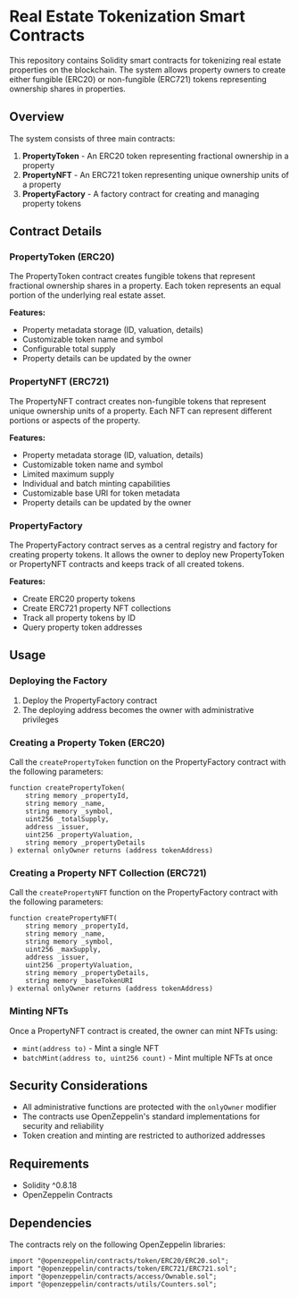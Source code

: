 # Real Estate Tokenization Smart Contracts

This repository contains Solidity smart contracts for tokenizing real estate properties on the blockchain. The system allows property owners to create either fungible (ERC20) or non-fungible (ERC721) tokens representing ownership shares in properties.

## Overview

The system consists of three main contracts:

1. **PropertyToken** - An ERC20 token representing fractional ownership in a property
2. **PropertyNFT** - An ERC721 token representing unique ownership units of a property
3. **PropertyFactory** - A factory contract for creating and managing property tokens

## Contract Details

### PropertyToken (ERC20)

The PropertyToken contract creates fungible tokens that represent fractional ownership shares in a property. Each token represents an equal portion of the underlying real estate asset.

**Features:**
- Property metadata storage (ID, valuation, details)
- Customizable token name and symbol
- Configurable total supply
- Property details can be updated by the owner

### PropertyNFT (ERC721)

The PropertyNFT contract creates non-fungible tokens that represent unique ownership units of a property. Each NFT can represent different portions or aspects of the property.

**Features:**
- Property metadata storage (ID, valuation, details)
- Customizable token name and symbol
- Limited maximum supply
- Individual and batch minting capabilities
- Customizable base URI for token metadata
- Property details can be updated by the owner

### PropertyFactory

The PropertyFactory contract serves as a central registry and factory for creating property tokens. It allows the owner to deploy new PropertyToken or PropertyNFT contracts and keeps track of all created tokens.

**Features:**
- Create ERC20 property tokens
- Create ERC721 property NFT collections
- Track all property tokens by ID
- Query property token addresses

## Usage

### Deploying the Factory

1. Deploy the PropertyFactory contract
2. The deploying address becomes the owner with administrative privileges

### Creating a Property Token (ERC20)

Call the `createPropertyToken` function on the PropertyFactory contract with the following parameters:

```solidity
function createPropertyToken(
    string memory _propertyId,
    string memory _name,
    string memory _symbol,
    uint256 _totalSupply,
    address _issuer,
    uint256 _propertyValuation,
    string memory _propertyDetails
) external onlyOwner returns (address tokenAddress)
```

### Creating a Property NFT Collection (ERC721)

Call the `createPropertyNFT` function on the PropertyFactory contract with the following parameters:

```solidity
function createPropertyNFT(
    string memory _propertyId,
    string memory _name,
    string memory _symbol,
    uint256 _maxSupply,
    address _issuer,
    uint256 _propertyValuation,
    string memory _propertyDetails,
    string memory _baseTokenURI
) external onlyOwner returns (address tokenAddress)
```

### Minting NFTs

Once a PropertyNFT contract is created, the owner can mint NFTs using:

- `mint(address to)` - Mint a single NFT
- `batchMint(address to, uint256 count)` - Mint multiple NFTs at once

## Security Considerations

- All administrative functions are protected with the `onlyOwner` modifier
- The contracts use OpenZeppelin's standard implementations for security and reliability
- Token creation and minting are restricted to authorized addresses

## Requirements

- Solidity ^0.8.18
- OpenZeppelin Contracts

## Dependencies

The contracts rely on the following OpenZeppelin libraries:

```solidity
import "@openzeppelin/contracts/token/ERC20/ERC20.sol";
import "@openzeppelin/contracts/token/ERC721/ERC721.sol";
import "@openzeppelin/contracts/access/Ownable.sol";
import "@openzeppelin/contracts/utils/Counters.sol";
```
